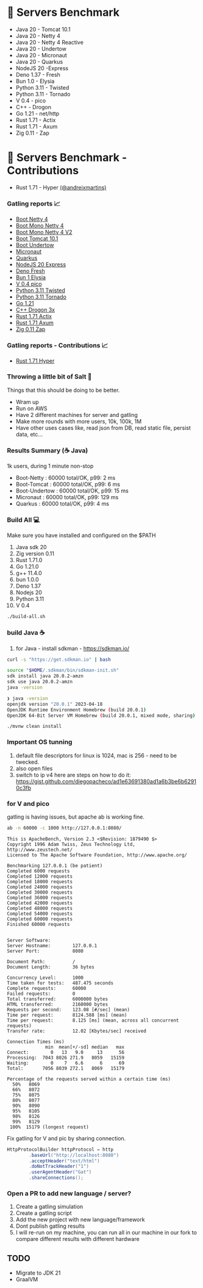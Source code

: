 # 🚀 Servers Benchmark

* Java 20 - Tomcat 10.1
* Java 20 - Netty 4
* Java 20 - Netty 4 Reactive
* Java 20 - Undertow
* Java 20 - Micronaut
* Java 20 - Quarkus
* NodeJS 20 -Express
* Deno 1.37 - Fresh
* Bun 1.0 - Elysia
* Python 3.11 - Twisted
* Python 3.11 - Tornado
* V 0.4 - pico
* C++ - Drogon
* Go 1.21 - net/http
* Rust 1.71 - Actix
* Rust 1.71 - Axum
* Zig 0.11 - Zap

# 🚀 Servers Benchmark - Contributions

* Rust 1.71 - Hyper <a href="https://github.com/andreixmartins">(@andreixmartins)</a>

### Gatling reports 📈

* <a href="https://htmlpreview.github.io/?https://github.com/diegopacheco/java-pocs/blob/master/pocs/server-benchmarks-fun/gatling-benchmarks/results/1k/nettysimulation-20230831101614369/index.html">Boot Netty 4</a>
* <a href="https://htmlpreview.github.io/?https://github.com/diegopacheco/java-pocs/blob/master/pocs/server-benchmarks-fun/gatling-benchmarks/results/1k/nettymonosimulation-20230901072503134/index.html">Boot Mono Netty 4</a>
* <a href="https://htmlpreview.github.io/?https://github.com/diegopacheco/servers-benchmark/blob/main/gatling-benchmarks/results/1k/nettymonosimulation2-20230919081717174/index.html">Boot Mono Netty 4 V2</a>
* <a href="https://htmlpreview.github.io/?https://github.com/diegopacheco/java-pocs/blob/master/pocs/server-benchmarks-fun/gatling-benchmarks/results/1k/tomcatsimulation-20230831101829804/index.html">Boot Tomcat 10.1</a>
* <a href="https://htmlpreview.github.io/?https://github.com/diegopacheco/java-pocs/blob/master/pocs/server-benchmarks-fun/gatling-benchmarks/results/1k/undertowsimulation-20230831102016479/index.html">Boot Undertow</a>
* <a href="https://htmlpreview.github.io/?https://github.com/diegopacheco/java-pocs/blob/master/pocs/server-benchmarks-fun/gatling-benchmarks/results/1k/micronautsimulation-20230831102207513/index.html">Micronaut</a>
* <a href="https://htmlpreview.github.io/?https://github.com/diegopacheco/java-pocs/blob/master/pocs/server-benchmarks-fun/gatling-benchmarks/results/1k/quarkussimulation-20230831102413091/index.html">Quarkus</a>
* <a href="https://htmlpreview.github.io/?https://github.com/diegopacheco/java-pocs/blob/master/pocs/server-benchmarks-fun/gatling-benchmarks/results/1k/nodejsexpresssimulation-20230901061955293/index.html">NodeJS 20 Express</a>
* <a href="https://htmlpreview.github.io/?https://github.com/diegopacheco/servers-benchmark/blob/main/gatling-benchmarks/results/1k/denofreshsimulation-20230921064305734/index.html">Deno Fresh</a>
* <a href="https://htmlpreview.github.io/?https://github.com/diegopacheco/servers-benchmark/blob/main/gatling-benchmarks/results/1k/bunelysiasimulation-20230920055931647/index.html">Bun 1 Elysia</a>
* <a href="https://htmlpreview.github.io/?https://github.com/diegopacheco/servers-benchmark/blob/main/gatling-benchmarks/results/1k/vpicovsimulation-20230920082545435/index.html">V 0.4 pico</a>
* <a href="https://htmlpreview.github.io/?https://github.com/diegopacheco/servers-benchmark/blob/main/gatling-benchmarks/results/1k/pythontwistedsimulation-20230919084103214/index.html">Python 3.11 Twisted</a>
* <a href="https://htmlpreview.github.io/?https://github.com/diegopacheco/servers-benchmark/blob/main/gatling-benchmarks/results/1k/pythontornadosimulation-20230921231608429/index.html">Python 3.11 Tornado</a>
* <a href="https://htmlpreview.github.io/?https://github.com/diegopacheco/java-pocs/blob/master/pocs/server-benchmarks-fun/gatling-benchmarks/results/1k/gosimulation-20230901071759216/index.html">Go 1.21</a>
* <a href="https://htmlpreview.github.io/?https://github.com/diegopacheco/servers-benchmark/blob/main/gatling-benchmarks/results/1k/cppdrogonsimulation-20230920053756755/index.html">C++ Drogon 3x</a>
* <a href="https://htmlpreview.github.io/?https://github.com/diegopacheco/java-pocs/blob/master/pocs/server-benchmarks-fun/gatling-benchmarks/results/1k/rustactixsimulation-20230901065954265/index.html">Rust 1.71 Actix</a>
* <a href="https://htmlpreview.github.io/?https://github.com/diegopacheco/servers-benchmark/blob/main/gatling-benchmarks/results/1k/rustaxumsimulation-20230921233750315/index.html">Rust 1.71 Axum</a>
* <a href="https://htmlpreview.github.io/?https://github.com/diegopacheco/java-pocs/blob/master/pocs/server-benchmarks-fun/gatling-benchmarks/results/1k/zigzapsimulation-20230901083939880/index.html">Zig 0.11 Zap</a>

### Gatling reports - Contributions 📈

* <a href="https://htmlpreview.github.io/?https://github.com/diegopacheco/servers-benchmark/blob/main/gatling-benchmarks/results/1k/rusthypersimulation-20230921073554122/index.html">Rust 1.71 Hyper</a>

### Throwing a little bit of Salt 🧂

Things that this should be doing to be better.

* Wram up
* Run on AWS
* Have 2 different machines for server and gatling
* Make more rounds with more users, 10k, 100k, 1M
* Have other uses cases like, read json from DB, read static file, persist data, etc...

### Results Summary (☕ Java)

1k users, during 1 minute non-stop
* Boot-Netty    : 60000 total/OK, p99: 2 ms 
* Boot-Tomcat   : 60000 total/OK, p99: 6 ms
* Boot-Undertow : 60000 total/OK, p99: 15 ms
* Micronaut     : 60000 total/OK, p99: 129 ms
* Quarkus       : 60000 total/OK, p99: 4 ms 

### Build All 💻

Make sure you have installed and configured on the $PATH
1. Java sdk 20
2. Zig version 0.11
3. Rust 1.71.0
4. Go 1.21.0
5. g++ 11.4.0
6. bun 1.0.0
7. Deno 1.37
5. Nodejs 20
6. Python 3.11
7. V 0.4

```bash
./build-all.sh
```

### build Java ☕

1. for Java - install sdkman - https://sdkman.io/
```bash
curl -s "https://get.sdkman.io" | bash
```
```bash
source "$HOME/.sdkman/bin/sdkman-init.sh"
sdk install java 20.0.2-amzn
sdk use java 20.0.2-amzn
java -version
```
```bash
❯ java -version
openjdk version "20.0.1" 2023-04-18
OpenJDK Runtime Environment Homebrew (build 20.0.1)
OpenJDK 64-Bit Server VM Homebrew (build 20.0.1, mixed mode, sharing)
```

```bash
./mvnw clean install
```

### Important OS tunning

1. default file descriptors for linux is 1024, mac is 256 - need to be twecked.
2. also open files 
3. switch to ip v4
here are steps on how to do it: https://gist.github.com/diegopacheco/ad1e63691380ad1a6b3be6b62910c3fb

### for V and pico
gatling is having issues, but apache ab is working fine.
```bash
ab -n 60000 -c 1000 http://127.0.0.1:8080/
```
```
This is ApacheBench, Version 2.3 <$Revision: 1879490 $>
Copyright 1996 Adam Twiss, Zeus Technology Ltd, http://www.zeustech.net/
Licensed to The Apache Software Foundation, http://www.apache.org/

Benchmarking 127.0.0.1 (be patient)
Completed 6000 requests
Completed 12000 requests
Completed 18000 requests
Completed 24000 requests
Completed 30000 requests
Completed 36000 requests
Completed 42000 requests
Completed 48000 requests
Completed 54000 requests
Completed 60000 requests
Finished 60000 requests


Server Software:        
Server Hostname:        127.0.0.1
Server Port:            8080

Document Path:          /
Document Length:        36 bytes

Concurrency Level:      1000
Time taken for tests:   487.475 seconds
Complete requests:      60000
Failed requests:        0
Total transferred:      6000000 bytes
HTML transferred:       2160000 bytes
Requests per second:    123.08 [#/sec] (mean)
Time per request:       8124.588 [ms] (mean)
Time per request:       8.125 [ms] (mean, across all concurrent requests)
Transfer rate:          12.02 [Kbytes/sec] received

Connection Times (ms)
              min  mean[+/-sd] median   max
Connect:        0   13   9.0     13      56
Processing:  7043 8026 271.9   8059   15159
Waiting:        0    7   6.6      6      69
Total:       7056 8039 272.1   8069   15179

Percentage of the requests served within a certain time (ms)
  50%   8069
  66%   8072
  75%   8075
  80%   8077
  90%   8090
  95%   8105
  98%   8126
  99%   8129
 100%  15179 (longest request)
```
Fix gatling for V and pic by sharing connection.
```Java
HttpProtocolBuilder httpProtocol = http
        .baseUrl("http://localhost:8080")
        .acceptHeader("text/html")
        .doNotTrackHeader("1")
        .userAgentHeader("Gat")
        .shareConnections();
```

### Open a PR to add new language / server?

1. Create a gatling simulation
2. Create a gatling script
3. Add the new project with new language/framework
4. Dont publish gatling results
5. I will re-run on my machine, you can run all in our machine in our fork to compare different results with different hardware

## TODO

* Migrate to JDK 21
* GraalVM

